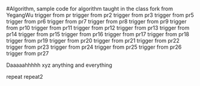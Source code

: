 #Algorithm, sample code for algorithm taught in the class
fork from YegangWu
trigger from pr
trigger from pr2
trigger from pr3
trigger from pr5
trigger from pr6
trigger from pr7
trigger from pr8
trigger from pr9
trigger from pr10
trigger from pr11
trigger from pr12
trigger from pr13
trigger from pr14
trigger from pr15
trigger from pr16
trigger from pr17
trigger from pr18
trigger from pr19
trigger from pr20
trigger from pr21
trigger from pr22
trigger from pr23
trigger from pr24
trigger from pr25
trigger from pr26
trigger from pr27


Daaaaahhhhh
xyz
anything and everything

repeat
repeat2
